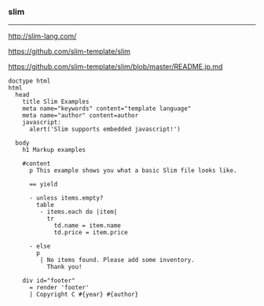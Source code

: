 ### slim
---
http://slim-lang.com/

https://github.com/slim-template/slim

https://github.com/slim-template/slim/blob/master/README.jp.md

```.slim
doctype html
html
  head
    title Slim Examples
    meta name="keywords" content="template language"
    meta name="author" content=author
    javascript:
      alert('Slim supports embedded javascript!')
      
  body
    h1 Markup examples
    
    #content
      p This example shows you what a basic Slim file looks like.
      
      == yield
      
      - unless items.empty?
        table
         - items.each do |item|
           tr 
             td.name = item.name
             td.price = item.price
             
      - else
        p
         | No items found. Please add some inventory.
           Thank you!
           
    div id="footer"
      = render 'footer'
      | Copyright C #{year} #{author}
```

```
```

```
```


